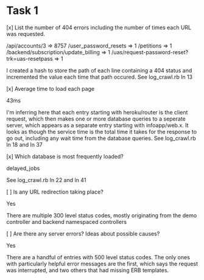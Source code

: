 # Task 1

[x] List the number of 404 errors including the number of times each URL was
requested.

/api/accounts/3 => 8757
/user_password_resets => 1
/petitions => 1
/backend/subscription/update_billing => 1
/uas/request-password-reset?trk=uas-resetpass => 1

I created a hash to store the path of each line containing a 404 status and
incremented the value each time that path occured. See log_crawl.rb ln 13

[x] Average time to load each page

43ms

I'm inferring here that each entry starting with heroku/router is the client
request, which then makes one or more database queries to a seperate server,
which appears as a separate entry starting with infoapp/web.x. It looks as
though the service time is the total time it takes for the response to go out,
including any wait time from the database queries. See log_crawl.rb ln 18 and ln 37

[x] Which database is most frequently loaded?

delayed_jobs

See log_crawl.rb ln 22 and ln 41

[ ] Is any URL redirection taking place?

Yes

There are multiple 300 level status codes, mostly originating from the demo
controller and backend namespaced controllers

[ ] Are there any server errors? Ideas about possible causes?

Yes

There are a handful of entries with 500 level status codes. The only ones with
particularly helpful error messages are the first, which says the request was
interrupted, and two others that had missing ERB templates.
